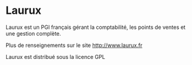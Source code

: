 # Laurux
Laurux est un PGI français gérant la comptabilité, les points de ventes et une gestion complète.

Plus de renseignements sur le site http://www.laurux.fr

Laurux est distribué sous la licence GPL

